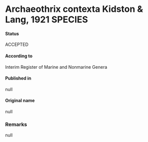 # Archaeothrix contexta Kidston & Lang, 1921 SPECIES

#### Status
ACCEPTED

#### According to
Interim Register of Marine and Nonmarine Genera

#### Published in
null

#### Original name
null

### Remarks
null